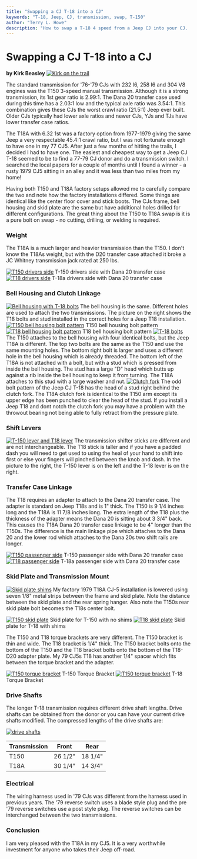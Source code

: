 ```yaml
---
title: "Swapping a CJ T-18 into a CJ"
keywords: "T-18, Jeep, CJ, transmission, swap, T-150"
author: "Terry L. Howe"
description: "How to swap a T-18 4 speed from a Jeep CJ into your CJ.  The swap is easy for T-150 3 speed equipped CJs."
---
```

# Swapping a CJ T-18 into a CJ

**by Kirk Beasley** [![Kirk on the trail](../../../img/transmission/updates/cjt18/kjb_.jpg)](../../../img/transmission/updates/cjt18/kjb.jpg) 

The standard transmission for '76-'79 CJs with 232 I6, 258 I6 and 304 V8 engines was the T150 3-speed manual transmission. Although it is a strong transmission, its 1st gear ratio is 2.99:1. The Dana 20 transfer case used during this time has a 2.03:1 low and the typical axle ratio was 3.54:1. This combination gives these CJs the worst crawl ratio (21.5:1) Jeep ever built. Older CJs typically had lower axle ratios and newer CJs, YJs and TJs have lower transfer case ratios.

The T18A with 6.32 1st was a factory option from 1977-1979 giving the same Jeep a very respectable 45.4:1 crawl ratio, but I was not fortunate enough to have one in my 77 CJ5. After just a few months of hitting the trails, I decided I had to have one. The easiest and cheapest way to get a Jeep CJ T-18 seemed to be to find a 77-79 CJ donor and do a transmission switch. I searched the local papers for a couple of months until I found a winner - a rusty 1979 CJ5 sitting in an alley and it was less than two miles from my home!

Having both T150 and T18A factory setups allowed me to carefully compare the two and note how the factory installations differed. Some things are identical like the center floor cover and stick boots. The CJs frame, bell housing and skid plate are the same but have additional holes drilled for different configurations. The great thing about the T150 to T18A swap is it is a pure bolt on swap - no cutting, drilling, or welding is required.

### Weight

The T18A is a much larger and heavier transmission than the T150. I don't know the T18As weight, but with the D20 transfer case attached it broke a JC Whitney transmission jack rated at 250 lbs.

[![T150 drivers side](../../../img/transmission/updates/cjt18/t150-1.jpg)](../../../img/transmission/updates/cjt18/t150-1.jpg) T-150 drivers side with Dana 20 transfer case [![T18 drivers side](../../../img/transmission/updates/cjt18/t18a-1.jpg)](../../../img/transmission/updates/cjt18/t18a-1.jpg) T-18a drivers side with Dana 20 transfer case 

### Bell Housing and Clutch Linkage

[![Bell housing with T-18 bolts](../../../img/transmission/updates/cjt18/bell_.jpg)](../../../img/transmission/updates/cjt18/bell.jpg) The bell housing is the same. Different holes are used to attach the two transmissions. The picture on the right shows the T18 bolts and stud installed in the correct holes for a Jeep T18 installation. [![T150 bell housing bolt pattern](../../../img/transmission/updates/cjt18/t150-3.jpg)](../../../img/transmission/updates/cjt18/t150-3.jpg) T150 bell housing bolt pattern [![T18 bell housing bolt pattern](../../../img/transmission/updates/cjt18/t18a-3.jpg)](../../../img/transmission/updates/cjt18/t18a-3.jpg) T18 bell housing bolt pattern  [![T-18 bolts](../../../img/transmission/updates/cjt18/nuts_.jpg)](../../../img/transmission/updates/cjt18/nuts.jpg) The T150 attaches to the bell housing with four identical bolts, but the Jeep T18A is different. The top two bolts are the same as the T150 and use the same mounting holes. The bottom right bolt is larger and uses a different hole in the bell housing which is already threaded. The bottom left of the T18A is not attached with a bolt, but with a stud which is pressed from inside the bell housing. The stud has a large "D" head which butts up against a rib inside the bell housing to keep it from turning. The T18A attaches to this stud with a large washer and nut. [![Clutch fork](../../../img/transmission/updates/cjt18/throw-2_.jpg)](../../../img/transmission/updates/cjt18/throw-2.jpg) The odd bolt pattern of the Jeep CJ T-18 has the head of a stud right behind the clutch fork. The T18A clutch fork is identical to the T150 arm except its upper edge has been punched to clear the head of the stud. If you install a Jeep T18 and dont notch the clutch fork you may have a problem with the throwout bearing not being able to fully retract from the pressure plate.  
  
### Shift Levers

[![T-150 lever and T18 lever](../../../img/transmission/updates/cjt18/sticks_.jpg)](../../../img/transmission/updates/cjt18/sticks.jpg) The transmission shifter sticks are different and are not interchangeable. The T18 stick is taller and if you have a padded dash you will need to get used to using the heal of your hand to shift into first or else your fingers will pinched between the knob and dash. In the picture to the right, the T-150 lever is on the left and the T-18 lever is on the right.

### Transfer Case Linkage

The T18 requires an adapter to attach to the Dana 20 transfer case. The adapter is standard on Jeep T18s and is 1" thick. The T150 is 9 1/4 inches long and the T18A is 11 7/8 inches long. The extra length of the T18 plus the thickness of the adapter means the Dana 20 is sitting about 3 3/4" back. This causes the T18A Dana 20 transfer case linkage to be 4" longer than the T150s. The difference is the main linkage pipe which attaches to the Dana 20 and the lower rod which attaches to the Dana 20s two shift rails are longer.

[![T150 passenger side](../../../img/transmission/updates/cjt18/t150-2.jpg)](../../../img/transmission/updates/cjt18/t150-2.jpg) T-150 passenger side with Dana 20 transfer case [![T18 passenger side](../../../img/transmission/updates/cjt18/t18a-2.jpg)](../../../img/transmission/updates/cjt18/t18a-2.jpg) T-18a passenger side with Dana 20 transfer case 

### Skid Plate and Transmission Mount

[![Skid plate shims](../../../img/transmission/updates/cjt18/shims_.jpg)](../../../img/transmission/updates/cjt18/shims.jpg) My factory 1979 T18A CJ-5 installation is lowered using seven 1/8" metal strips between the frame and skid plate. Note the distance between the skid plate and the rear spring hanger. Also note the T150s rear skid plate bolt becomes the T18s center bolt.

[![T150 skid plate](../../../img/transmission/updates/cjt18/cj5-t150_.jpg)](../../../img/transmission/updates/cjt18/cj5-t150.jpg) Skid plate for T-150 with no shims [![T18 skid plate](../../../img/transmission/updates/cjt18/cj5-t18_.jpg)](../../../img/transmission/updates/cjt18/cj5-t18.jpg) Skid plate for T-18 with shims 

The T150 and T18 torque brackets are very different. The T150 bracket is thin and wide. The T18 bracket is 1/4" thick. The T150 bracket bolts onto the bottom of the T150 and the T18 bracket bolts onto the bottom of the T18-D20 adapter plate. My 79 CJ5s T18 has another 1/4" spacer which fits between the torque bracket and the adapter.

[![T150 torque bracket](../../../img/transmission/updates/cjt18/t150-t_1_.jpg)](../../../img/transmission/updates/cjt18/t150-t_1.jpg) T-150 Torque Bracket [![T150 torque bracket](../../../img/transmission/updates/cjt18/t18-to_1_.jpg)](../../../img/transmission/updates/cjt18/t18-to_1.jpg) T-18 Torque Bracket 

### Drive Shafts

The longer T-18 transmission requires different drive shaft lengths. Drive shafts can be obtained from the donor or you can have your current drive shafts modified. The compressed lengths of the drive shafts are:

[![drive shafts](../../../img/transmission/updates/cjt18/shafts_.jpg)](../../../img/transmission/updates/cjt18/shafts.jpg) 

| Transmission | Front   | Rear    |
|--------------|---------|---------|
| T150         | 26 1/2" | 18 1/4" |  
| T18A         | 30 1/4" | 14 3/4" | 
  
### Electrical

The wiring harness used in '79 CJs was different from the harness used in previous years. The '79 reverse switch uses a blade style plug and the pre '79 reverse switches use a post style plug. The reverse switches can be interchanged between the two transmissions. 

### Conclusion

I am very pleased with the T18A in my CJ5. It is a very worthwhile investment for anyone who takes their Jeep off-road.